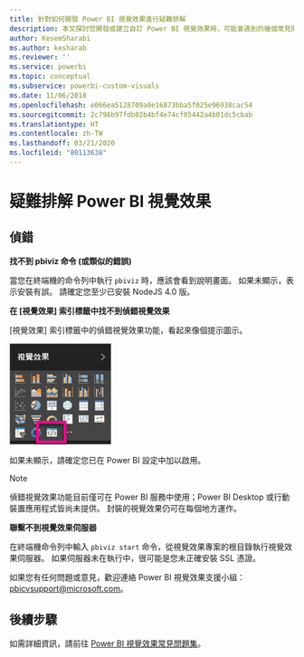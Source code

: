 ```yaml
---
title: 針對如何開發 Power BI 視覺效果進行疑難排解
description: 本文探討您開發或建立自訂 Power BI 視覺效果時，可能會遇到的幾個常見問題。
author: KesemSharabi
ms.author: kesharab
ms.reviewer: ''
ms.service: powerbi
ms.topic: conceptual
ms.subservice: powerbi-custom-visuals
ms.date: 11/06/2018
ms.openlocfilehash: e066ea5128709a0e16873bba5f025e96938cac54
ms.sourcegitcommit: 2c798b97fdb02b4bf4e74cf05442a4b01dc5cbab
ms.translationtype: HT
ms.contentlocale: zh-TW
ms.lasthandoff: 03/21/2020
ms.locfileid: "80113638"
---
```

# <a name="troubleshoot-power-bi-visuals"></a>疑難排解 Power BI 視覺效果

## <a name="debug"></a>偵錯

**找不到 pbiviz 命令 (或類似的錯誤)**

當您在終端機的命令列中執行 `pbiviz` 時，應該會看到說明畫面。 如果未顯示，表示安裝有誤。 請確定您至少已安裝 NodeJS 4.0 版。

**在 [視覺效果] 索引標籤中找不到偵錯視覺效果**

[視覺效果]  索引標籤中的偵錯視覺效果功能，看起來像個提示圖示。

![視覺效果選取項目](media/power-bi-custom-visuals-troubleshoot/powerbi-developer-visual-selection.png)

如果未顯示，請確定您已在 Power BI 設定中加以啟用。

> [!NOTE]
> 偵錯視覺效果功能目前僅可在 Power BI 服務中使用；Power BI Desktop 或行動裝置應用程式皆尚未提供。 封裝的視覺效果仍可在每個地方運作。

**聯繫不到視覺效果伺服器**

在終端機命令列中輸入 `pbiviz start` 命令，從視覺效果專案的根目錄執行視覺效果伺服器。 如果伺服器未在執行中，很可能是您未正確安裝 SSL 憑證。

如果您有任何問題或意見，歡迎連絡 Power BI 視覺效果支援小組：pbicvsupport@microsoft.com。

## <a name="next-steps"></a>後續步驟

如需詳細資訊，請前往 [Power BI 視覺效果常見問題集](power-bi-custom-visuals-faq.md#organizational-power-bi-visuals)。